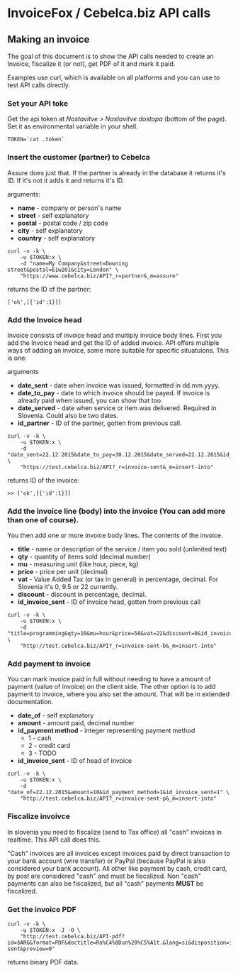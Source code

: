 # InvoiceFox / Cebelca.biz API calls


## Making an invoice

The goal of this document is to show the API calls needed to create an Invoice, fiscalize it (or not), get PDF of it and mark it paid. 

Examples use curl, which is available on all platforms and you can use to test API calls directly.


### Set your API toke

Get the api token at *Nastavitve > Nastavitve dostopa* (bottom of the page). Set it as environmental variable in your shell.

    TOKEN=`cat .token`


### Insert the customer (partner) to Cebelca

Assure does just that. If the partner is already in the database it returns it's ID. If it's not it adds it and 
returns it's ID.

arguments:

 * **name** - company or person's name
 * **street** - self explanatory
 * **postal** - postal code / zip code
 * **city** - self explanatory
 * **country** - self explanatory

````
curl -v -k \
	-u $TOKEN:x \
	-d "name=My Company&street=Downing street&postal=E1w201&city=London" \
	"https://www.cebelca.biz/API?_r=partner&_m=assure"
````
returns the ID of the partner: 
````
['ok',[{'id':1}]]
````


### Add the Invoice head

Invoice consists of invoice head and multiply invoice body lines. First you add the Invoice head and get the ID of added invoice. API offers multiple ways of adding an invoice, some more suitable for specific situatuions. This is one:

arguments

* **date_sent** - date when invoice was issued, formatted in dd.mm.yyyy.
* **date_to_pay** - date to which invoice should be payed. If invoice is already paid when issued, you can show that too.
* **date_served** - date when service or item was delivered. Required in Slovenia. Could also be two dates.
* **id_partner** - ID of the partner, gotten from previous call.

````
curl -v -k \
	-u $TOKEN:x \
	-d "date_sent=22.12.2015&date_to_pay=30.12.2015&date_served=22.12.2015&id_partner=$ARG" \
	"https://test.cebelca.biz/API?_r=invoice-sent&_m=insert-into"
````
returns ID of the invoice:
````
>> ['ok',[{'id':1}]] 
````


### Add the invoice line (body) into the invoice (You can add more than one of course). 

You then add one or more invoice body lines. The contents of the invoice.

* **title** - name or description of the service / item you sold (unlimited text)
* **qty** - quantity of items sold (decimal number)
* **mu** - measuring unit (like hour, piece, kg)
* **price** - price per unit (decimal)
* **vat** - Value Added Tax (or tax in general) in percentage, decimal. For Slovenia it's 0, 9.5 or 22 currently.
* **discount** - discount in percentage, decimal.
* **id_invoice_sent** - ID of invoice head, gotten from previous call

````
curl -v -k \
	-u $TOKEN:x \
	-d "title=programming&qty=10&mu=hour&price=50&vat=22&discount=0&id_invoice_sent=1" \
	"http://test.cebelca.biz/API?_r=invoice-sent-b&_m=insert-into"
````


### Add payment to invoice

You can mark invoice paid in full without needing to have a amount of payment (value of invoice) on the client side.
The other option is to add payment to invoice, where you also set the amount. That will be in extended documentation.

* **date_of** - self explanatory
* **amount** - amount paid, decimal number
* **id_payment method** - integer representing payment method
  * 1 - cash
  * 2 - credit card 
  * 3 - TODO 
* **id_invoice_sent** - ID of head of invoice

````
curl -v -k \
	-u $TOKEN:x \
	-d "date_of=22.12.2015&amount=10&id_payment_method=1&id_invoice_sent=1" \
	"http://test.cebelca.biz/API?_r=invoice-sent-p&_m=insert-into"
````


### Fiscalize invoivce

In slovenia you need to fiscalize (send to Tax office) all "cash" invoices in realtime. This API call does this.

"Cash" invoices are all invoices except invoices paid by direct transaction to your bank account (wire transfer) or PayPal (because PayPal is also considered your bank account). All other like payment by cash, credit card, by post are considered "cash" and must be fiscalized. Non "cash" payments can also be fiscalized, but all "cash" payments **MUST** be fiscalized.




### Get the invoice PDF

````
curl -v -k \
	-u $TOKEN:x -J -O \
	"http://test.cebelca.biz/API-pdf?id=$ARG&format=PDF&doctitle=Ra%C4%8Dun%20%C5%A1t.&lang=si&disposition=inline&res=invoice-sent&preview=0"
````

returns binary PDF data.


